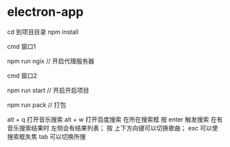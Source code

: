 # electron-app

cd 到项目目录
npm install

cmd 窗口1

npm run ngix // 开启代理服务器


cmd 窗口2

npm run start // 开启开启项目


npm run pack // 打包


alt + q 打开音乐搜索
alt + w 打开百度搜索
在所在搜索框 按 enter 触发搜索
在有音乐搜索结果时 左侧会有结果列表；
按 上下方向键可以切换歌曲；
esc 可以使搜索框失焦
tab 可以切换所搜
